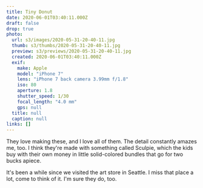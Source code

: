 ```yaml
---
title: Tiny Donut
date: 2020-06-01T03:40:11.000Z
draft: false
drop: true
photo:
  url: s3/images/2020-05-31-20-40-11.jpg
  thumb: s3/thumbs/2020-05-31-20-40-11.jpg
  preview: s3/previews/2020-05-31-20-40-11.jpg
  created: 2020-06-01T03:40:11.000Z
  exif:
    make: Apple
    model: "iPhone 7"
    lens: "iPhone 7 back camera 3.99mm f/1.8"
    iso: 80
    aperture: 1.8
    shutter_speed: 1/30
    focal_length: "4.0 mm"
    gps: null
  title: null
  caption: null
links: []
---
```


They love making these, and I love all of them. The detail constantly amazes me, too. I think they're made with something called Sculpie, which the kids buy with their own money in little solid-colored bundles that go for two bucks apiece.

It's been a while since we visited the art store in Seattle. I miss that place a lot, come to think of it. I'm sure they do, too.
